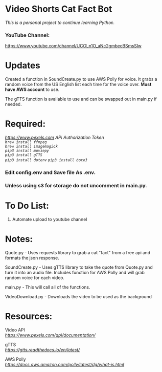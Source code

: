 # Video Shorts Cat Fact Bot 
<em>This is a personal project to continue learning Python.</em>

### YouTube Channel:
https://www.youtube.com/channel/UCOLn1O_aNc2gmbecBSmsSIw

# Updates
Created a function in SoundCreate.py to use AWS Polly for voice. It grabs a random voice from the US English list each time for the voice over. **Must have AWS account** to use. 

The gTTS function is available to use and can be swapped out in main.py if needed. 

# Required:
<em>https://www.pexels.com API Authorization Token</em>\
<em>`brew install ffmpeg`</em>\
<em>`brew install imagemagick`</em>\
<em>`pip3 install moviepy`</em>\
<em>`pip3 install gTTS`</em>\
<em>`pip3 install dotenv`</em>
<em>`pip3 install boto3`</em>

### Edit config.env and Save file As .env.
### Unless using s3 for storage do not uncomment in main.py. 


# To Do List:

1. Automate upload to youtube channel

# Notes: 

Quote.py - Uses requests library to grab a cat "fact" from a free api and formats the json response.

SoundCreate.py - Uses gTTS library to take the quote from Quote.py and turn it into an audio file. Includes function for AWS Polly and will grab random voice for each video. 

main.py - This will call all of the functions.

VideoDownload.py - Downloads the video to be used as the background

# Resources:

Video API \
<em>https://www.pexels.com/api/documentation/</em> 

gTTS \
<em>https://gtts.readthedocs.io/en/latest/</em>

AWS Polly \
<em>https://docs.aws.amazon.com/polly/latest/dg/what-is.html</em>











